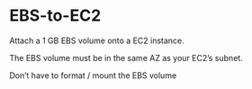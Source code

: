 # EBS-to-EC2
Attach a 1 GB EBS volume onto a EC2 instance.

The EBS volume must be in the same AZ as your EC2’s subnet. 

Don’t have to format / mount the EBS volume

